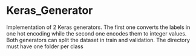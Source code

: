 # Keras_Generator
Implementation of 2 Keras generators.  The first one converts the labels in one hot encoding while the second one encodes them to integer values. Both generators can split the dataset in train and validation. The directory must have one folder per class
